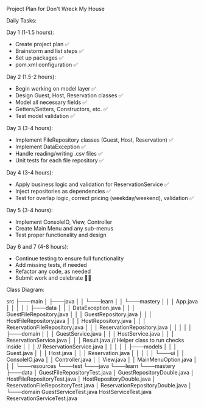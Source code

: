 Project Plan for Don't Wreck My House

Daily Tasks:

Day 1 (1-1.5 hours):
- Create project plan ✅
- Brainstorm and list steps ✅
- Set up packages ✅
- pom.xml configuration ✅

Day 2 (1.5-2 hours):
- Begin working on model layer ✅
- Design Guest, Host, Reservation classes ✅
- Model all necessary fields ✅
- Getters/Setters, Constructors, etc. ✅
- Test model validation ✅

Day 3 (3-4 hours):
- Implement FileRepository classes (Guest, Host, Reservation) ✅
- Implement DataException ✅
- Handle reading/writing .csv files ✅
- Unit tests for each file repository ✅

Day 4 (3-4 hours):
- Apply business logic and validation for ReservationService ✅
- Inject repositories as dependencies ✅
- Test for overlap logic, correct pricing (weekday/weekend), validation ✅

Day 5 (3-4 hours):
- Implement ConsoleIO, View, Controller
- Create Main Menu and any sub-menus
- Test proper functionality and design

Day 6 and 7 (4-8 hours):
- Continue testing to ensure full functionality
- Add missing tests, if needed
- Refactor any code, as needed
- Submit work and celebrate 🎉🥳

Class Diagram:

src
├───main
│   ├───java
│   │   └───learn
│   │       └───mastery
│   │           │   App.java
│   │           │
│   │           ├───data
│   │           │       DataException.java
│   │           │       GuestFileRepository.java
│   │           │       GuestRepository.java
│   │           │       HostFileRepository.java
│   │           │       HostRepository.java
│   │           │       ReservationFileRepository.java
│   │           │       ReservationRepository.java
│   │           │
│   │           ├───domain
│   │           │       GuestService.java
│   │           │       HostService.java
│   │           │       ReservationService.java
│   │           │       Result.java                 // Helper class to run checks inside 
│   │           │                                   // ReservationService.java
│   │           │
│   │           ├───models
│   │           │       Guest.java
│   │           │       Host.java
│   │           │       Reservation.java
│   │           │
│   │           └───ui
│   │                   ConsoleIO.java
│   │                   Controller.java
│   │                   View.java
│   │                   MainMenuOption.java
│   │
│   └───resources
└───test
└───java
└───learn
└───mastery
├───data
│       GuestFileRepositoryTest.java
│       GuestRepositoryDouble.java
│       HostFileRepositoryTest.java
│       HostRepositoryDouble.java
│       ReservationFileRepositoryTest.java
│       ReservationRepositoryDouble.java
│
└───domain
        GuestServiceTest.java
        HostServiceTest.java
        ReservationServiceTest.java
